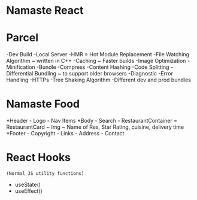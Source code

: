 # Namaste React

# Parcel

-Dev Build
-Local Server
-HMR = Hot Module Replacement
-File Watching Algorithm ~ written in C++
-Caching ~ Faster builds
-Image Optimization
-Minification
-Bundle
-Compress
-Content Hashing
-Code Splitting
-Differential Bundling ~ to support older browsers
-Diagnostic
-Error Handling
-HTTPs
-Tree Shaking Algorithm
-Different dev and prod bundles

# Namaste Food

*Header
    -   Logo
    -   Nav Items
*Body
    -   Search
    -   RestaurantContainer
        =   RestaurantCard
            ~   Img
            ~   Name of Res, Star Rating, cuisine, delivery time
*Footer
    -   Copyright
    -   Links
    -   Address
    -   Contact

# React Hooks
    (Normal JS utility functions)
  - useState()
  - useEffect()
